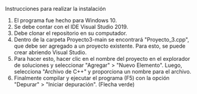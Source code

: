 Instrucciones para realizar la instalación

1. El programa fue hecho para Windows 10.
2. Se debe contar con el IDE Visual Studio 2019. 
3. Debe clonar el repositorio en su computador.
3. Dentro de la carpeta Proyecto3-main se encontrará "Proyecto_3.cpp", que debe ser agregado
a un proyecto existente. Para esto, se puede crear abriendo Visual Studio.
4. Para hacer esto, hacer clic en el nombre del proyecto en el explorador de soluciones y
seleccionar "Agregar" > "Nuevo Elemento". Luego, selecciona "Archivo de C++" y proporciona
un nombre para el archivo.
5. Finalmente compilar y ejecutar el programa (F5) con la opción "Depurar" > "Iniciar depuración".
(Flecha verde)